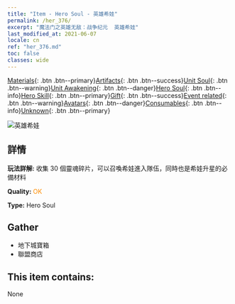 ```yaml
---
title: "Item - Hero Soul - 英雄希娃"
permalink: /her_376/
excerpt: "魔法门之英雄无敌：战争纪元  英雄希娃"
last_modified_at: 2021-06-07
locale: cn
ref: "her_376.md"
toc: false
classes: wide
---
```

 [Materials](/ItemsCN/){: .btn .btn--primary}[Artifacts](/ItemsCN/Artifacts/){: .btn .btn--success}[Unit Soul](/ItemsCN/UnitSoul/){: .btn .btn--warning}[Unit Awakening](/ItemsCN/UnitAwakening/){: .btn .btn--danger}[Hero Soul](/ItemsCN/HeroSoul/){: .btn .btn--info}[Hero Skill](/ItemsCN/HeroSkill/){: .btn .btn--primary}[Gift](/ItemsCN/Gift/){: .btn .btn--success}[Event related](/ItemsCN/Events/){: .btn .btn--warning}[Avatars](/ItemsCN/Avatars/){: .btn .btn--danger}[Consumables](/ItemsCN/Consumables/){: .btn .btn--info}[Unknown](/ItemsCN/Unknown/){: .btn .btn--primary}

 ![英雄希娃](/images/h/h_Shiwa.jpg)

## 詳情
 **玩法詳解:** 收集 30 個靈魂碎片，可以召喚希娃進入隊伍，同時也是希娃升星的必備材料

 **Quality:** <span style="color: #FF8C00">OK</span>

 **Type:** Hero Soul

## Gather

*    地下城寶箱 
*    聯盟商店 

## This item contains:

  None

